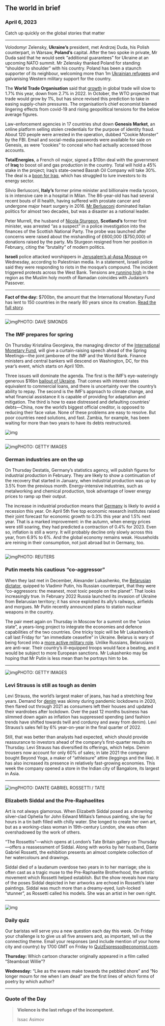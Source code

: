 ## The world in brief

### April 6, 2023

Catch up quickly on the global stories that matter



------



Volodomyr Zelensky, **Ukraine’s** president, met Andrzej Duda, his Polish counterpart, in Warsaw, **Poland’s** capital. After the two spoke in private, Mr Duda said that he would seek “additional guarantees” for Ukraine at an upcoming NATO summit. Mr Zelensky thanked Poland for standing “shoulder to shoulder” with his country. Poland has been a staunch supporter of its neighbour, welcoming more than 1m [Ukrainian refugees](https://www.economist.com/europe/2022/09/01/ukrainian-refugees-are-making-poland-multicultural-again) and galvanising Western military support for the country.

The **World Trade Organisation** said that [growth](https://www.economist.com/finance-and-economics/2022/12/11/how-the-west-fell-out-of-love-with-economic-growth) in global trade will slow to 1.7% this year, down from 2.7% in 2022. In October, the WTO projected that trade would grow by 1%, but has since revised this prediction to take in easing supply-chain pressures. The organisation’s chief economist blamed lingering effects from covid-19 and rising geopolitical tensions for the below average figures.

Law-enforcement agencies in 17 countries shut down **Genesis Market**, an online platform selling stolen credentials for the purpose of identity fraud. About 120 people were arrested in the operation, dubbed “Cookie Monster” by the FBI. Email and social-media passwords were available for sale on Genesis, as were “cookies” to conceal who had actually accessed those accounts.

**TotalEnergies**, a French oil major, signed a $10bn deal with the government of **Iraq** to boost oil and gas production in the country. Total will hold a 45% stake in the project; Iraq’s state-owned Basrah Oil Company will take 30%. The deal is a [boon for Iraq](https://www.economist.com/business/2021/09/11/totalenergies-and-iraq-agree-to-a-27bn-deal), which has struggled to lure investors to its energy sector.

Silvio Berlusconi, **Italy’s** former prime minister and billionaire media tycoon, is in intensive care in a hospital in Milan. The 86-year-old has had several recent bouts of ill health, having suffered with prostate cancer and undergone major heart surgery in 2016. [Mr Berlusconi](https://www.economist.com/leaders/2011/06/09/the-man-who-screwed-an-entire-country) dominated Italian politics for almost two decades, but was a disaster as a national leader.

Peter Murrell, the husband of [Nicola Sturgeon](https://www.economist.com/britain/2023/02/15/nicola-sturgeon-leaves-with-scotland-split-in-two), **Scotland’s** former first minister, was arrested “as a suspect” in a police investigation into the finances of the Scottish National Party. The probe was launched after concerns were raised about the mishandling of £600,000 ($750,000) of donations raised by the party. Ms Sturgeon resigned from her position in February, citing the “brutality” of modern politics.

**Israeli** police attacked worshippers in [Jerusalem’s al-Aqsa Mosque](https://www.economist.com/briefing/2021/05/20/how-israel-and-hamas-returned-to-armed-conflict) on Wednesday, according to Palestinian media. In a statement, Israeli police said they were responding to riots in the mosque’s compound. The incident triggered protests across the West Bank. Tensions are[ running high](https://www.economist.com/middle-east-and-africa/2023/03/02/a-new-type-of-palestinian-militia-is-emerging) in the region as the Muslim holy month of Ramadan coincides with Judaism’s Passover.



------



**Fact of the day:** $700bn, the amount that the International Monetary Fund has lent to 150 countries in the nearly 80 years since its creation. [Read the full story](https://www.economist.com/finance-and-economics/2023/04/04/the-imf-faces-a-nightmarish-identity-crisis).



------



![img](https://niceboy.online/insight/public/Espresso/PHOTOS/20230408_dap324.jpeg)PHOTO: DAVE SIMONDS

### The IMF prepares for spring

On Thursday Kristalina Georgieva, the managing director of the [International Monetary Fund](https://www.economist.com/finance-and-economics/2023/04/04/the-imf-faces-a-nightmarish-identity-crisis), will give a curtain-raising speech ahead of the Spring Meetings—the joint jamboree of the IMF and the World Bank. Finance ministers and central bankers will descend on Washington, DC, for this year’s event, which starts on April 10th.

Three issues will dominate the agenda. The first is the IMF’s eye-wateringly generous $16bn [bailout of Ukraine](https://www.economist.com/finance-and-economics/2023/03/30/western-lenders-may-regret-forcing-ukraine-to-turn-to-the-imf). That comes with interest rates equivalent to commercial loans, and there is uncertainty over the country’s ability to repay. The second is the IMF’s approach to climate change, and what financial assistance it is capable of providing for adaptation and mitigation. The third is how to ease distressed and defaulting countries’ debts—China, now the world’s biggest official creditor, is opposed to reducing their face value. None of these problems are easy to resolve. But poor countries need solutions, and fast. Zambia, for example, has been waiting for more than two years to have its debts restructured.

![img](https://niceboy.online/insight/public/Espresso/PHOTOS/20230408_DAC668.jpg)



------



![img](https://niceboy.online/insight/public/Espresso/PHOTOS/20230408_dap355.jpeg)PHOTO: GETTY IMAGES

### German industries are on the up

On Thursday Destatis, Germany’s statistics agency, will publish figures for industrial production in February. They are likely to show a continuation of the recovery that started in January, when industrial production was up by 3.5% from the previous month. Energy-intensive industries, such as metalworking and chemical production, took advantage of lower energy prices to ramp up their output.

The increase in industrial production means that [Germany](https://www.economist.com/europe/2023/03/15/germany-is-finally-tackling-its-long-standing-economic-weaknesses) is likely to avoid a recession this year. On April 5th five top economic research institutes raised their joint forecast for economic growth to 0.3% this year and 1.5% next year. That is a marked improvement: in the autumn, when energy prices were still soaring, they had predicted a contraction of 0.4% for 2023. Even so, inflation is still a worry. It will probably decline only slowly across this year, from 6.9% to 6%. And the global economy remains weak. Households are reining in their consumption, not just abroad but in Germany, too.



------



![img](https://niceboy.online/insight/public/Espresso/PHOTOS/20230408_dap331.jpeg)PHOTO: REUTERS

### Putin meets his cautious “co-aggressor”

When they last met in December, Alexander Lukashenko, the [Belarusian dictator](https://www.economist.com/the-economist-explains/2021/05/25/why-belarus-is-called-europes-last-dictatorship), quipped to Vladimir Putin, his Russian counterpart, that they were “co-aggressors: the meanest, most toxic people on the planet”. That looks increasingly true. In February 2022 Russia launched its invasion of Ukraine from Belarusian territory; it has since exploited its ally’s railways, airfields and morgues. Mr Putin recently announced plans to station nuclear weapons in the country.

The pair meet again on Thursday in Moscow for a summit on the “union state”, a years-long project to integrate the economies and defence capabilities of the two countries. One tricky topic will be Mr Lukashenko’s call last Friday for “an immediate ceasefire” in Ukraine. Belarus is wary of being forced into a [more active military role](https://www.economist.com/the-economist-explains/2023/03/17/how-belaruss-role-in-the-invasion-of-ukraine-could-grow). Unlike Russians, Belarusians are anti-war. Their country’s ill-equipped troops would face a beating, and it would be subject to more European sanctions. Mr Lukashenko may be hoping that Mr Putin is less mean than he portrays him to be.



------



![img](https://niceboy.online/insight/public/Espresso/PHOTOS/20230408_dap344.jpeg)PHOTO: GETTY IMAGES

### Levi Strauss is still as tough as denim

Levi Strauss, the world’s largest maker of jeans, has had a stretching few years. Demand for [denim](https://www.economist.com/books-and-arts/2020/02/20/the-legend-of-levi-strauss) was skinny during pandemic lockdowns in 2020, then flared out through 2021 as consumers left their houses and updated their wardrobes after lockdown. Over the past 12 months business has slimmed down again as inflation has suppressed spending (and fashion trends have shifted towards twill and corduroy and away from denim). Levi Strauss’s sales fell by 6% year-on-year in the final quarter of 2022.

Still, that was better than analysts had expected, which should provide reassurance to investors ahead of the company’s first-quarter results on Thursday. Levi Strauss has diversified its offerings, which helps. Denim trousers now account for only 60% of sales; in late 2021 the company bought Beyond Yoga, a maker of “athleisure” attire (leggings and the like). It has also increased its presence in relatively fast-growing economies. This week the company opened a store in the Indian city of Bangalore, its largest in Asia.



------



![img](https://niceboy.online/insight/public/Espresso/PHOTOS/20230408_dap343.jpeg)PHOTO: DANTE GABRIEL ROSSETTI / TATE

### Elizabeth Siddal and the Pre-Raphaelites

Art is not always glamorous. When Elizabeth Siddal posed as a drowning silver-clad Ophelia for John Edward Millais’s famous painting, she lay for hours in a tin bath filled with chilly water. She longed to create her own art, but as a working-class woman in 19th-century London, she was often overshadowed by the work of others.

“The Rossettis”—which opens at London’s Tate Britain gallery on Thursday—offers a reassessment of Siddal. Along with works by her husband, Dante Gabriel Rossetti, the exhibition presents an almost complete collection of her watercolours and drawings.

Siddal died of a laudanum overdose two years in to her marriage; she is often cast as a tragic muse to the Pre-Raphaelite Brotherhood, the artistic movement which Rossetti helped establish. But the show reveals how many of the poses Siddal depicted in her artworks are echoed in Rossetti’s later paintings. Siddal was much more than a dreamy-eyed, lush-locked “stunner”, as Rossetti called his models. She was an artist in her own right.



------



![img](https://niceboy.online/insight/public/Espresso/PHOTOS/EspressoQuiz_18.jpeg)

### Daily quiz

Our baristas will serve you a new question each day this week. On Friday your challenge is to give us all five answers and, as important, tell us the connecting theme. Email your responses (and include mention of your home city and country) by 1700 GMT on Friday to [QuizEspresso@economist.com](https://mail.google.com/mail/?view=cm&fs=1&tf=1&to=QuizEspresso@economist.com).

**Thursday:** Which cartoon character originally appeared in a film called “Steamboat Willie”?

**Wednesday:** “Like as the waves make towards the pebbled shore” and “No longer mourn for me when I am dead” are the first lines of which forms of poetry by which author?



------

### Quote of the Day

> **Violence is the last refuge of the incompetent.**
>
> Issac Asimov





